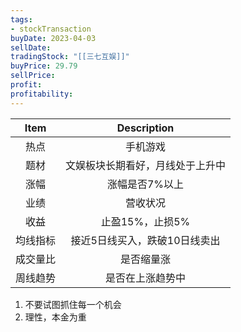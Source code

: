 ```yaml
---
tags:
- stockTransaction
buyDate: 2023-04-03
sellDate: 
tradingStock: "[[三七互娱]]"
buyPrice: 29.79
sellPrice: 
profit: 
profitability:
---
```

|   Item   |          Description          |
|:--------:|:-----------------------------:|
|   热点   |        手机游戏        |
|   题材   |         文娱板块长期看好，月线处于上升中          |
|   涨幅   |        涨幅是否7%以上         |
|   业绩   |           营收状况            |
|   收益   |        止盈15%，止损5%        |
| 均线指标 | 接近5日线买入，跌破10日线卖出 |
| 成交量比 |          是否缩量涨           |
| 周线趋势 | 是否在上涨趋势中                              |

1. 不要试图抓住每一个机会
2. 理性，本金为重


